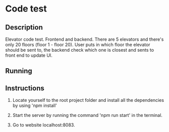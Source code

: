 # Code test
## Description
Elevator code test. Frontend and backend.
There are 5 elevators and there's only 20 floors (floor 1 - floor 20). User puts in which floor the elevator should be sent to, the backend check which one is closest and sents to front end to update UI.

## Running
## Instructions
1. Locate yourself to the root project folder and install all the dependencies by using 'npm install'

2. Start the server by running the command 'npm run start' in the terminal.

4. Go to website localhost:8083.
